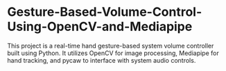 # Gesture-Based-Volume-Control-Using-OpenCV-and-Mediapipe
This project is a real-time hand gesture-based system volume controller built using Python. It utilizes OpenCV for image processing, Mediapipe for hand tracking, and pycaw to interface with system audio controls.

